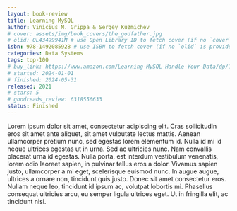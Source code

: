 ```yaml
---
layout: book-review
title: Learning MySQL
author: Vinicius M. Grippa & Sergey Kuzmichev
# cover: assets/img/book_covers/the_godfather.jpg
# olid: OL43499941M # use Open Library ID to fetch cover (if no `cover` is provided)
isbn: 978-1492085928 # use ISBN to fetch cover (if no `olid` is provided, dashes are optional)
categories: Data Systems
tags: top-100
# buy_link: https://www.amazon.com/Learning-MySQL-Handle-Your-Data/dp/1492085928/ref=sr_1_1?crid=16AA983QGZZOS&dib=eyJ2IjoiMSJ9.rIy5qwk-EtKuu5-KXEI95s8gjqWrVHcOjxHFFfHaFAeWT6ybYkDO3a5rGymib4fZPdQzs9RNJ5KU60ZfFoSvGQtwUxBrFcPZoGwSgL8tA3VRsCMgM29SspNu4rRDIXiCw84C4Ha21R7xwAtIL7RShh-mGuIj1hV5foFriRs1iM8PVn-g38mC2OPpcw6gzQfcf0hI7PTzNhYynRqrEoK9speiOp31M3QOSshA4olbqMY.Ekg26Fq9p302SnlLpeWPA7CVoB_vgyUidk3O1_FANvw&dib_tag=se&keywords=learning+mysql&qid=1759697366&s=books&sprefix=learning+mysql%2Cstripbooks-intl-ship%2C378&sr=1-1#detailBullets_feature_div
# started: 2024-01-01
# finished: 2024-05-31
released: 2021
# stars: 5
# goodreads_review: 6318556633
status: Finished
---
```


Lorem ipsum dolor sit amet, consectetur adipiscing elit. Cras sollicitudin eros sit amet ante aliquet, sit amet vulputate lectus mattis. Aenean ullamcorper pretium nunc, sed egestas lorem elementum id. Nulla id mi id neque ultrices egestas ut in urna. Sed ac ultricies nunc. Nam convallis placerat urna id egestas. Nulla porta, est interdum vestibulum venenatis, lorem odio laoreet sapien, in pulvinar tellus eros a dolor. Vivamus sapien justo, ullamcorper a mi eget, scelerisque euismod nunc. In augue augue, ultrices a ornare non, tincidunt quis justo. Donec sit amet consectetur eros. Nullam neque leo, tincidunt id ipsum ac, volutpat lobortis mi. Phasellus consequat ultricies arcu, eu semper ligula ultrices eget. Ut in fringilla elit, ac tincidunt nisi.
